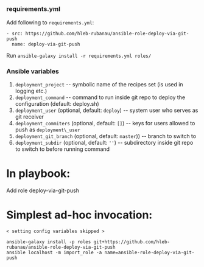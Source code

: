 ## 

### requirements.yml

Add following to `requirements.yml`: 

```
- src: https://github.com/hleb-rubanau/ansible-role-deploy-via-git-push
  name: deploy-via-git-push
```

Run `ansible-galaxy install -r requirements.yml roles/`

### Ansible variables


1. ```deployment_project``` -- symbolic name of the recipes set (is used in logging etc.)
2. ```deployment_command``` -- command to run inside git repo to deploy the configuration (default: deploy.sh)
3. ```deployment_user```  (optional, default: `deploy`)  -- system user who serves as git receiver
4. ```deployment_commiters``` (optional, default: `[]`) -- keys for users allowed to push as `deployment\_user`
5. ```deployment_git_branch``` (optional, default: `master`)) -- branch to switch to
6. ```deployment_subdir``` (optional, default: `''`) -- subdirectory inside git repo to switch to before running command
    
# In playbook:
Add role deploy-via-git-push

# Simplest ad-hoc invocation:

```
< setting config variables skipped >

ansible-galaxy install -p roles git+https://github.com/hleb-rubanau/ansible-role-deploy-via-git-push
ansible localhost -m import_role -a name=ansible-role-deploy-via-git-push
```
